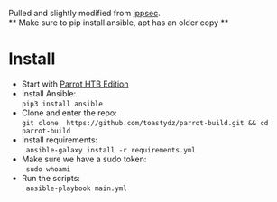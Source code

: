 Pulled and slightly modified from [ippsec](https://github.com/IppSec/parrot-build).</br>
** Make sure to pip install ansible, apt has an older copy **


# Install
* Start with [Parrot HTB Edition](https://www.parrotsec.org/download/)
* Install Ansible:</br>
  `pip3 install ansible`
* Clone and enter the repo:</br>
  `git clone  https://github.com/toastydz/parrot-build.git && cd parrot-build`
* Install requirements:</br>
  ` ansible-galaxy install -r requirements.yml`
* Make sure we have a sudo token:</br>
 ` sudo whoami`
* Run the scripts:</br>
  ` ansible-playbook main.yml`

